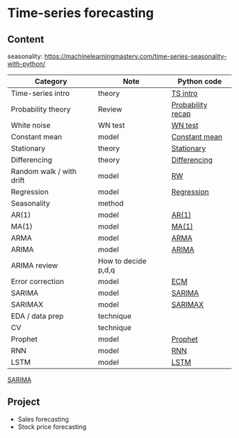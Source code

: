 # Time-series forecasting
## Content
seasonality: https://machinelearningmastery.com/time-series-seasonality-with-python/

| Category | Note | Python code                                                   |
| ----- | -------- | ------------------------------------------------------------ | 
| Time-series intro | theory  | [TS intro](https://colab.research.google.com/drive/1844VadUkSEBBHtxsLiMV6YsUGjhumImP#scrollTo=L8GOAYuU-BmF) |
| Probability theory | Review | [Probability recap](https://colab.research.google.com/drive/1GNX9iPuXftN23UKhTaDd24zzKNArnAlg) |
| White noise | WN test  |[WN test](https://colab.research.google.com/drive/1ClQyvYRqkMoUeK_Y83sDOhexkZuGKzfh#scrollTo=mM-R6eP3kwu4)  |
| Constant mean | model  | [Constant mean](https://colab.research.google.com/drive/1YSqKLDZoTMFm12fvTWcpgO85LSwy6chP#scrollTo=c7BumI61stNg) |
| Stationary | theory  | [Stationary](https://colab.research.google.com/drive/1hAo23WzWH-K0iHGZiAeaJO1KWixpELoo?usp=drive_open) |
| Differencing | theory  | [Differencing](https://colab.research.google.com/drive/1scugFG85trjySJrZZ7s6DZ4wZcs3Zf-t) |
| Random walk / with drift | model  | [RW](https://colab.research.google.com/drive/13n_ZtZ-8YyG-dqUtADGXTjEvGri77PL8#scrollTo=wSIMD7EOmELf)|
| Regression | model  | [Regression](https://colab.research.google.com/drive/1TT8d7mBOzYeshu8N7rxwN0iOWs2qEj3t)|
| Seasonality | method | |[detrend & deseasonality]()|
| AR(1) | model  | [AR(1)](https://colab.research.google.com/drive/12l4mPYGRLd0Np5KktHCv-kGIkDIdwBaT)|
| MA(1)  | model  | [MA(1)](https://colab.research.google.com/drive/1FE44aYnb6PRTX14bYLtjvZBTXnMkDqLb)|
| ARMA | model  |[ARMA](https://colab.research.google.com/drive/1tx5NDJxYVwHLlJSXfMmgrCpYpeSTKiQp#scrollTo=kMGwOQYbHukl) |
| ARIMA | model  |[ARIMA](https://colab.research.google.com/drive/1p48X3JezXXo3v-yOJB-GQ-iW40bP9ppA) |
| ARIMA review | How to decide p,d,q  | |
| Error correction | model  | [ECM](https://colab.research.google.com/drive/16z2NRLE604OIOYriey46uUTgrNvZtgm-#scrollTo=4oMvUAEtXdkf)|
| SARIMA | model  | [SARIMA](https://colab.research.google.com/drive/1Zd-IEvszsL4qcnZXXR5khMUWjfcUniAR) |
| SARIMAX | model  | [SARIMAX](https://colab.research.google.com/drive/1Zd-IEvszsL4qcnZXXR5khMUWjfcUniAR) |
| EDA / data prep  | technique |  |
| CV  | technique |  |
| Prophet | model | [Prophet](https://colab.research.google.com/drive/12EU_royJ2kz1t2Q10CUkThEXyIbkLG8R#scrollTo=fshE1MwMG6uQ)|
| RNN | model | [RNN](https://colab.research.google.com/drive/12EU_royJ2kz1t2Q10CUkThEXyIbkLG8R#scrollTo=fshE1MwMG6uQ)|
| LSTM | model | [LSTM](https://colab.research.google.com/drive/1PoomEGRk-ilNP9190vvgtJ1yMFrX8s-3)|


[SARIMA](https://www.kaggle.com/code/liweidai/sarimax)

## Project
- Sales forecasting
- Stock price forecasting
